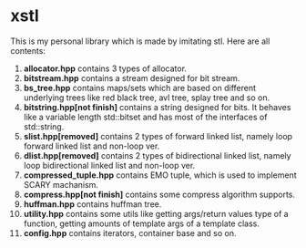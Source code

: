 # xstl
This is my personal library which is made by imitating stl. Here are all contents:
1. **allocator.hpp** contains 3 types of allocator.
2. **bitstream.hpp** contains a stream designed for bit stream.
3. **bs_tree.hpp** contains maps/sets which are based on different underlying trees like red black tree, avl tree, splay tree and so on.
4. **bitstring.hpp[not finish]** contains a string designed for bits. It behaves like a variable length std::bitset and has most of the interfaces of std::string.
5. **slist.hpp[removed]** contains 2 types of forward linked list, namely loop forward linked list and non-loop ver.
6. **dlist.hpp[removed]** contains 2 types of bidirectional linked list, namely loop bidirectional linked list and non-loop ver.
7. **compressed_tuple.hpp** contains EMO tuple, which is used to implement SCARY machanism.
8. **compress.hpp[not finish]** contains some compress algorithm supports.
9. **huffman.hpp** contains huffman tree.
10. **utility.hpp** contains some utils like getting args/return values type of a function, getting amounts of template args of a template class.
11. **config.hpp** contains iterators, container base and so on.
